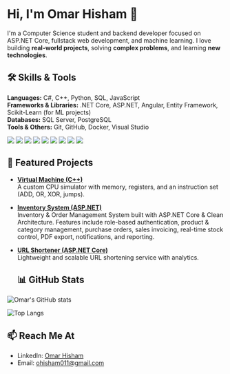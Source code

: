 # Hi, I'm Omar Hisham 👋

I'm a Computer Science student and backend developer focused on ASP.NET Core, fullstack web development, and machine learning. I love building **real-world projects**, solving **complex problems**, and learning **new technologies**.


## 🛠 Skills & Tools

**Languages:** C#, C++, Python, SQL, JavaScript  
**Frameworks & Libraries:** .NET Core, ASP.NET, Angular, Entity Framework, Scikit-Learn (for ML projects)  
**Databases:** SQL Server, PostgreSQL  
**Tools & Others:** Git, GitHub, Docker, Visual Studio  

<p align="left">
  <img src="https://img.icons8.com/color/48/000000/c-sharp-logo.png"/>
  <img src="https://img.icons8.com/color/48/000000/c-plus-plus-logo.png"/>
  <img src="https://img.icons8.com/color/48/000000/python--v1.png"/>
  <img src="https://img.icons8.com/color/48/000000/javascript--v1.png"/>
  <img src="https://img.icons8.com/color/48/000000/angularjs.png"/>
  <img src="https://img.icons8.com/color/48/000000/microsoft-sql-server.png"/>
  <img src="https://img.icons8.com/color/48/000000/postgreesql.png"/>
  <img src="https://img.icons8.com/color/48/000000/docker.png"/>
  <img src="https://img.icons8.com/color/48/000000/git.png"/>
</p>






## 🚀 Featured Projects

- **[Virtual Machine (C++)](https://github.com/Oh011/Machine-simulator)**  
  A custom CPU simulator with memory, registers, and an instruction set (ADD, OR, XOR, jumps).  

- **[Inventory System (ASP.NET)](https://github.com/Oh011/Inventory_system)**  
Inventory & Order Management System built with ASP.NET Core & Clean Architecture. Features include role-based authentication, product & category management, purchase orders, sales invoicing, real-time stock control, PDF export, notifications, and reporting.

- **[URL Shortener (ASP.NET Core)](https://github.com/Oh011/url-shortener)**  
  Lightweight and scalable URL shortening service with analytics.


  ## 📊 GitHub Stats
![Omar's GitHub stats](https://github-readme-stats.vercel.app/api?username=Oh011&show_icons=true&theme=radical)


![Top Langs](https://github-readme-stats.vercel.app/api/top-langs/?username=Oh011&layout=compact&theme=radical)


## 📫 Reach Me At
- LinkedIn: [Omar Hisham](https://www.linkedin.com/in/omar011-hisham/)  
- Email: ohisham011@gmail.com





<!--
**Oh011/Oh011** is a ✨ _special_ ✨ repository because its `README.md` (this file) appears on your GitHub profile.

Here are some ideas to get you started:

- 🔭 I’m currently working on ...
- 🌱 I’m currently learning ...
- 👯 I’m looking to collaborate on ...
- 🤔 I’m looking for help with ...
- 💬 Ask me about ...
- 📫 How to reach me: ...
- 😄 Pronouns: ...
- ⚡ Fun fact: ...
-->
